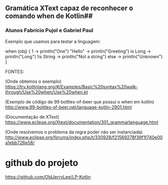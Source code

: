 ## Gramática XText capaz de reconhecer o comando when de Kotlin##

### Alunos Fabrício Pujol e Gabriel Paul ###

Exemplo que usamos para testar a linguagem:

when (obj) {
    1 -> println("One")
    "Hello" -> println("Greeting")
    is Long -> println("Long")
    !is String -> println("Not a string")
    else -> println("Unknown")
}

FONTES:

(Onde obtemos o exemplo)
https://try.kotlinlang.org/#/Examples/Basic%20syntax%20walk-through/Use%20when/Use%20when.kt 

(Exemplo de código de 99 bottles-of-beer que possui o when em kotlin)
http://www.99-bottles-of-beer.net/language-kotlin-2901.html

(Documentação de XText)
https://www.eclipse.org/Xtext/documentation/301_grammarlanguage.html

(Onde resolvemos o problema da regra poder não ser instanciada)
http://www.eclipse.org/forums/index.php/t/330928/f21569278f39f1f740e00a1ebb726e58/

# github do projeto #
https://github.com/OldJerryLee/LP-Kotlin